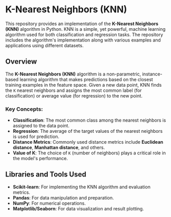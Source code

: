 # K-Nearest Neighbors (KNN)

This repository provides an implementation of the **K-Nearest Neighbors (KNN)** algorithm in Python. KNN is a simple, yet powerful, machine learning algorithm used for both classification and regression tasks. The repository includes the algorithm's implementation along with various examples and applications using different datasets.

## Overview

The **K-Nearest Neighbors (KNN)** algorithm is a non-parametric, instance-based learning algorithm that makes predictions based on the closest training examples in the feature space. Given a new data point, KNN finds the `K` nearest neighbors and assigns the most common label (for classification) or average value (for regression) to the new point.

### Key Concepts:
- **Classification**: The most common class among the nearest neighbors is assigned to the data point.
- **Regression**: The average of the target values of the nearest neighbors is used for prediction.
- **Distance Metrics**: Commonly used distance metrics include **Euclidean distance**, **Manhattan distance**, and others.
- **Value of K**: The choice of `K` (number of neighbors) plays a critical role in the model's performance.

## Libraries and Tools Used

- **Scikit-learn**: For implementing the KNN algorithm and evaluation metrics.
- **Pandas**: For data manipulation and preparation.
- **NumPy**: For numerical operations.
- **Matplotlib/Seaborn**: For data visualization and result plotting.


